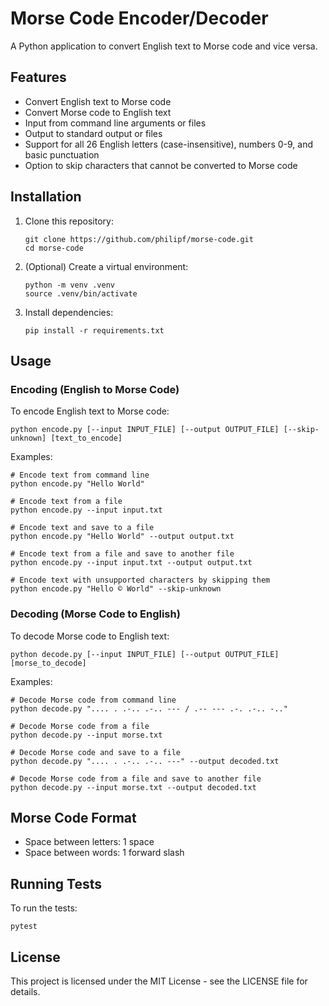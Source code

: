 # Morse Code Encoder/Decoder

A Python application to convert English text to Morse code and vice versa.

## Features

- Convert English text to Morse code
- Convert Morse code to English text
- Input from command line arguments or files
- Output to standard output or files
- Support for all 26 English letters (case-insensitive), numbers 0-9, and basic punctuation
- Option to skip characters that cannot be converted to Morse code

## Installation

1. Clone this repository:
   ```
   git clone https://github.com/philipf/morse-code.git
   cd morse-code
   ```

2. (Optional) Create a virtual environment:
   ```
   python -m venv .venv
   source .venv/bin/activate  
   ```

3. Install dependencies:
   ```
   pip install -r requirements.txt
   ```

## Usage

### Encoding (English to Morse Code)

To encode English text to Morse code:

```
python encode.py [--input INPUT_FILE] [--output OUTPUT_FILE] [--skip-unknown] [text_to_encode]
```

Examples:
```
# Encode text from command line
python encode.py "Hello World"

# Encode text from a file
python encode.py --input input.txt

# Encode text and save to a file
python encode.py "Hello World" --output output.txt

# Encode text from a file and save to another file
python encode.py --input input.txt --output output.txt

# Encode text with unsupported characters by skipping them
python encode.py "Hello © World" --skip-unknown
```

### Decoding (Morse Code to English)

To decode Morse code to English text:

```
python decode.py [--input INPUT_FILE] [--output OUTPUT_FILE] [morse_to_decode]
```

Examples:
```
# Decode Morse code from command line
python decode.py ".... . .-.. .-.. --- / .-- --- .-. .-.. -.."

# Decode Morse code from a file
python decode.py --input morse.txt

# Decode Morse code and save to a file
python decode.py ".... . .-.. .-.. ---" --output decoded.txt

# Decode Morse code from a file and save to another file
python decode.py --input morse.txt --output decoded.txt
```

## Morse Code Format

- Space between letters: 1 space
- Space between words: 1 forward slash

## Running Tests

To run the tests:

```
pytest
```

## License

This project is licensed under the MIT License - see the LICENSE file for details. 
